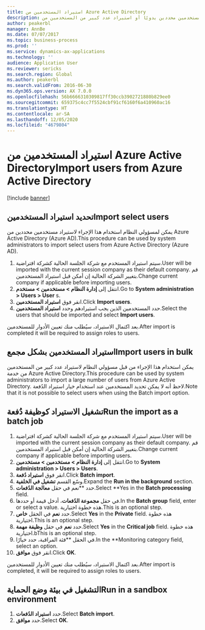```yaml
---
title: استيراد المستخدمين من Azure Active Directory
description: يمكن لمسؤولي النظام استخدام هذا الإجراء لاستيراد مستخدمين محددين يدويًا أو استيراد عدد كبير من المستخدمين من Azure Active Directory.
author: peakerbl
manager: AnnBe
ms.date: 07/07/2017
ms.topic: business-process
ms.prod: ''
ms.service: dynamics-ax-applications
ms.technology: ''
audience: Application User
ms.reviewer: sericks
ms.search.region: Global
ms.author: peakerbl
ms.search.validFrom: 2016-06-30
ms.dyn365.ops.version: AX 7.0.0
ms.openlocfilehash: 56b6666310309817ff30ccb3902721880b829ee0
ms.sourcegitcommit: 659375c4cc7f5524cbf91cf6160f6a410960ac16
ms.translationtype: HT
ms.contentlocale: ar-SA
ms.lasthandoff: 12/05/2020
ms.locfileid: "4679804"
---
```

# <a name="import-users-from-azure-active-directory"></a><span data-ttu-id="49898-103">استيراد المستخدمين من Azure Active Directory</span><span class="sxs-lookup"><span data-stu-id="49898-103">Import users from Azure Active Directory</span></span>

[!include [banner](../../includes/banner.md)]

## <a name="import-select-users"></a><span data-ttu-id="49898-104">تحديد استيراد المستخدمين‬</span><span class="sxs-lookup"><span data-stu-id="49898-104">Import select users</span></span>

<span data-ttu-id="49898-105">يمكن لمسؤولي النظام استخدام هذا الإجراء لاستيراد مستخدمين محددين من Azure Active Directory (Azure AD).</span><span class="sxs-lookup"><span data-stu-id="49898-105">This procedure can be used by system administrators to import select users from Azure Active Directory (Azure AD).</span></span>

1. <span data-ttu-id="49898-106">سيتم استيراد المستخدم مع شركة الجلسة الحالية كشركة افتراضية.</span><span class="sxs-lookup"><span data-stu-id="49898-106">User will be imported with the current session company as their default company.</span></span> <span data-ttu-id="49898-107">قم بتغيير الشركة الحالية إن أمكن قبل استيراد المستخدمين.</span><span class="sxs-lookup"><span data-stu-id="49898-107">Change current company if applicable before importing users.</span></span>
2. <span data-ttu-id="49898-108">انتقل إلى **إدارة النظام > مستخدمين > مستخدم**.</span><span class="sxs-lookup"><span data-stu-id="49898-108">Go to **System administration > Users > User** s.</span></span>
3. <span data-ttu-id="49898-109">انقر فوق **استيراد المستخدمين**.</span><span class="sxs-lookup"><span data-stu-id="49898-109">Click **Import users**.</span></span>
4. <span data-ttu-id="49898-110">حدد المستخدمين الذين يجب استيرادهم وحدد **استيراد المستخدمين**.</span><span class="sxs-lookup"><span data-stu-id="49898-110">Select the users that should be imported and select **Import users**.</span></span>

<span data-ttu-id="49898-111">بعد اكتمال الاستيراد، سيُطلب منك تعيين الأدوار للمستخدمين.</span><span class="sxs-lookup"><span data-stu-id="49898-111">After import is completed it will be required to assign roles to users.</span></span>

## <a name="import-users-in-bulk"></a><span data-ttu-id="49898-112">استيراد المستخدمين بشكل مجمع</span><span class="sxs-lookup"><span data-stu-id="49898-112">Import users in bulk</span></span>

<span data-ttu-id="49898-113">يمكن استخدام هذا الإجراء من قبل مسؤولي النظام لاستيراد عدد كبير من المستخدمين من خدمة Azure Active Directory.</span><span class="sxs-lookup"><span data-stu-id="49898-113">This procedure can be used by system administrators to import a large number of users from Azure Active Directory.</span></span>
<span data-ttu-id="49898-114">لاحظ أنه لا يمكن تحديد المستخدمين عند استخدام خيار استيراد الدُفعة.</span><span class="sxs-lookup"><span data-stu-id="49898-114">Note that it is not possible to select users when using the Batch import option.</span></span>

## <a name="run-the-import-as-a-batch-job"></a><span data-ttu-id="49898-115">تشغيل الاستيراد كوظيفة دُفعة</span><span class="sxs-lookup"><span data-stu-id="49898-115">Run the import as a batch job</span></span>
1. <span data-ttu-id="49898-116">سيتم استيراد المستخدم مع شركة الجلسة الحالية كشركة افتراضية.</span><span class="sxs-lookup"><span data-stu-id="49898-116">User will be imported with the current session company as their default company.</span></span> <span data-ttu-id="49898-117">قم بتغيير الشركة الحالية إن أمكن قبل استيراد المستخدمين.</span><span class="sxs-lookup"><span data-stu-id="49898-117">Change current company if applicable before importing users.</span></span>
2. <span data-ttu-id="49898-118">انتقل إلى **إدارة النظام > مستخدمين > مستخدمين**.</span><span class="sxs-lookup"><span data-stu-id="49898-118">Go to **System administration > Users > Users**.</span></span>
3. <span data-ttu-id="49898-119">انقر فوق **استيراد دُفعة‬**.</span><span class="sxs-lookup"><span data-stu-id="49898-119">Click **Batch import**.</span></span>
4. <span data-ttu-id="49898-120">وسّع القسم **تشغيل في الخلفية‬‬**.</span><span class="sxs-lookup"><span data-stu-id="49898-120">Expand the **Run in the background** section.</span></span>
4. <span data-ttu-id="49898-121">حدد \*\*نعم في حقل **معالجة الدُفعات**.</span><span class="sxs-lookup"><span data-stu-id="49898-121">Select \*\*Yes in the **Batch processing** field.</span></span>
6. <span data-ttu-id="49898-122">في حقل **مجموعة الدُفعات**، أدخل قيمة أو حددها.</span><span class="sxs-lookup"><span data-stu-id="49898-122">In the **Batch group** field, enter or select a value.</span></span> <span data-ttu-id="49898-123">هذه خطوة اختيارية.</span><span class="sxs-lookup"><span data-stu-id="49898-123">This is an optional step.</span></span>  
7. <span data-ttu-id="49898-124">حدد **نعم** في الحقل **خاص**.</span><span class="sxs-lookup"><span data-stu-id="49898-124">Select **Yes** in the **Private** field.</span></span> <span data-ttu-id="49898-125">هذه خطوة اختيارية.</span><span class="sxs-lookup"><span data-stu-id="49898-125">This is an optional step.</span></span>  
8. <span data-ttu-id="49898-126">حدد **نعم** في حقل **وظيفة مهمة**.</span><span class="sxs-lookup"><span data-stu-id="49898-126">Select **Yes** in the **Critical job** field.</span></span> <span data-ttu-id="49898-127">هذه خطوة اختيارية.</span><span class="sxs-lookup"><span data-stu-id="49898-127">bThis is an optional step.</span></span>  
9. <span data-ttu-id="49898-128">في الحقل \*\*فئة المراقبة، حدد خيارًا.</span><span class="sxs-lookup"><span data-stu-id="49898-128">In the \*\*Monitoring category field, select an option.</span></span>
10. <span data-ttu-id="49898-129">انقر فوق **موافق**.</span><span class="sxs-lookup"><span data-stu-id="49898-129">Click **OK**.</span></span>

<span data-ttu-id="49898-130">بعد اكتمال الاستيراد، سيُطلب منك تعيين الأدوار للمستخدمين.</span><span class="sxs-lookup"><span data-stu-id="49898-130">After import is completed, it will be required to assign roles to users.</span></span>

## <a name="run-in-a-sandbox-environment"></a><span data-ttu-id="49898-131">التشغيل في بيئة وضع الحماية</span><span class="sxs-lookup"><span data-stu-id="49898-131">Run in a sandbox environment</span></span>
1. <span data-ttu-id="49898-132">حدد **استيراد الدُفعات**.</span><span class="sxs-lookup"><span data-stu-id="49898-132">Select **Batch import**.</span></span>
2. <span data-ttu-id="49898-133">حدد **موافق**.</span><span class="sxs-lookup"><span data-stu-id="49898-133">Select **OK**.</span></span>
